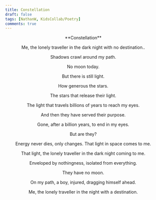 ```yaml
---
title: Constellation
draft: false
tags: [NathanW, KidsCollab/Poetry]
comments: true
---
```


<center>**Constellation**

Me, the lonely traveller in the dark night with no destination..

Shadows crawl around my path.

No moon today.

But there is still light.

How generous the stars.

The stars that release their light.

The light that travels billions of years to reach my eyes.

And then they have served their purpose.

Gone, after a billion years, to end in my eyes.

But are they?

Energy never dies, only changes.
That light in space comes to me.

That light, the lonely traveller in the dark night coming to me.

Enveloped by nothingness, isolated from everything.

They have no moon.

On my path, a boy, injured, dragging himself ahead.

Me, the lonely traveller in the night with a destination.</center>

